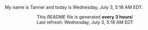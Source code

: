 My name is Tanner and today is Wednesday, July 3, 5:18 AM EDT.

<p align="center">This <i>README</i> file is generated <b>every 3 hours</b>!</br>Last refresh: Wednesday, July 3, 5:18 AM EDT<br /></p>
